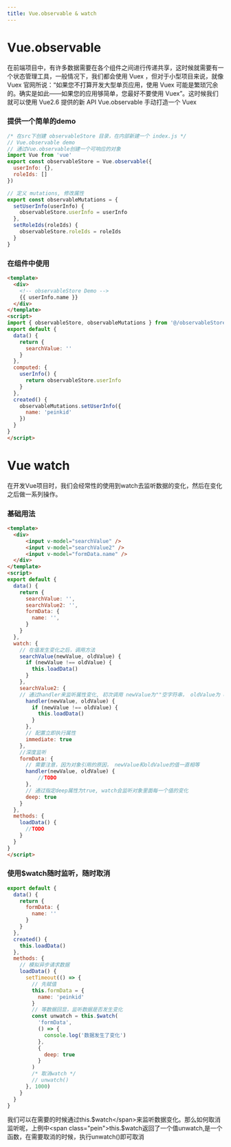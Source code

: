 ```yaml
---
title: Vue.observable & watch
---
```


# Vue.observable

在前端项目中，有许多数据需要在各个组件之间进行传递共享，这时候就需要有一个状态管理工具，一般情况下，我们都会使用 <span class="pein">Vuex</span> ，但对于小型项目来说，就像 <span class="pein">Vuex</span> 官网所说：“如果您不打算开发大型单页应用，使用 <span class="pein">Vuex</span> 可能是繁琐冗余的。确实是如此——如果您的应用够简单，您最好不要使用 <span class="pein">Vuex</span>”。这时候我们就可以使用 <span class="pein">Vue2.6</span> 提供的新 <span class="pein">API</span> <span class="pein">Vue.observable</span> 手动打造一个 <span class="pein">Vuex</span>
### 提供一个简单的demo
```js
/* 在src下创建 observableStore 目录，在内部新建一个 index.js */
// Vue.observable demo
// 通过Vue.observable创建一个可响应的对象
import Vue from 'vue'
export const observableStore = Vue.observable({
  userInfo: {},
  roleIds: []
})

// 定义 mutations, 修改属性
export const observableMutations = {
  setUserInfo(userInfo) {
    observableStore.userInfo = userInfo
  },
  setRoleIds(roleIds) {
    observableStore.roleIds = roleIds
  }
}
```
### 在组件中使用
```html
<template>
  <div>
    <!-- observableStore Demo -->
    {{ userInfo.name }}
  </div>
</template>
<script>
import { observableStore, observableMutations } from '@/observableStore/index'
export default {
  data() {
    return {
      searchValue: ''
    }
  },
  computed: {
    userInfo() {
      return observableStore.userInfo
    }
  },
  created() {
    observableMutations.setUserInfo({
      name: 'peinkid'
    })
  }
}
</script>
```

# Vue watch
在开发<span class="pein">Vue</span>项目时，我们会经常性的使用到<span class="pein">watch</span>去监听数据的变化，然后在变化之后做一系列操作。
### 基础用法
```html
<template>
  <div>
      <input v-model="searchValue" />
      <input v-model="searchValue2" />
      <input v-model="formData.name" />
  </div>
</template>
<script>
export default {
  data() {
    return {
      searchValue: '',
      searchValue2: '',
      formData: {
        name: '',
      }
    }
  },
  watch: {
    // 在值发生变化之后，调用方法
    searchValue(newValue, oldValue) {
      if (newValue !== oldValue) {
        this.loadData()
      }
    },
    searchValue2: {
    // 通过handler来监听属性变化, 初次调用 newValue为""空字符串， oldValue为 undefined
      handler(newValue, oldValue) {
        if (newValue !== oldValue) {
          this.loadData()
        }
      },
      // 配置立即执行属性
      immediate: true
    },
    //深度监听
    formData: {
      // 需要注意，因为对象引用的原因， newValue和oldValue的值一直相等
      handler(newValue, oldValue) {
          //TODO
      },
      // 通过指定deep属性为true, watch会监听对象里面每一个值的变化
      deep: true
    }
  },
  methods: {
    loadData() {
      //TODO
    }
  }
}
</script>
```
### 使用$watch随时监听，随时取消
```js
export default {
  data() {
    return {
      formData: {
        name: ''
      }
    }
  },
  created() {
    this.loadData()
  },
  methods: {
    // 模拟异步请求数据
    loadData() {
      setTimeout(() => {
        // 先赋值
        this.formData = {
          name: 'peinkid'
        }
        // 等数据回显，监听数据是否发生变化
        const unwatch = this.$watch(
          'formData',
          () => {
            console.log('数据发生了变化')
          },
          {
            deep: true
          }
        )
        /* 取消watch */
        // unwatch()
      }, 1000)
    }
  }
}
```
我们可以在需要的时候通过<span class="pein">this.$watch</span>来监听数据变化。那么如何取消监听呢，上例中<span class="pein">this.$watch</span>返回了一个值<span class="pein">unwatch</span>,是一个函数，在需要取消的时候，执行<span class="pein">unwatch()</span>即可取消




 
 <comment-comment/> 
 